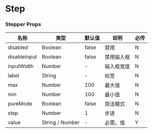 # Step
### Stepper Props
名称 | 类型 | 默认值 | 说明 | 必传
-- | -- | -- | -- | --
disabled | Boolean | false | 禁用 | N
disableInput | Boolean | false | 禁用输入框 | N
inputWidth | Number | - | 输入框宽度 | N
label | String | - | 标签 | N
max | Number | 100 | 最大值 | N
min | Number | 100 | 最小值 | N
pureMode | Boolean | false | 简洁模式 | N
step | Number | 1 | 步进 | N
value | String / Number | - | 必需。值 | Y
